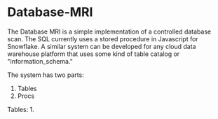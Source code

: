 # Database-MRI

The Database MRI is a simple implementation of a controlled database scan.  The SQL currently uses a stored procedure in Javascript for Snowflake. 
A similar system can be developed for any cloud data warehouse platform that uses some kind of table catalog or "information_schema."

The system has two parts:
1. Tables
2. Procs

Tables:
1. 
